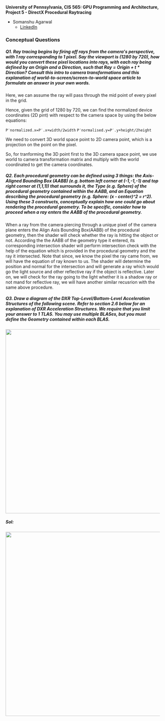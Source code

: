 **University of Pennsylvania, CIS 565: GPU Programming and Architecture,
Project 5 - DirectX Procedural Raytracing**

* Somanshu Agarwal
  * [LinkedIn](https://www.linkedin.com/in/somanshu25/)


### Conceptual Questions

##### Q1. Ray tracing begins by firing off rays from the camera's perspective, with 1 ray corresponding to 1 pixel. Say the viewport is (1280 by 720), how would you convert these pixel locations into rays, with each ray being defined by an Origin and a Direction, such that Ray = Origin + t * Direction? Consult this intro to camera transformations and this explanation of world-to-screen/screen-to-world space article to formulate an answer in your own words.

Here, we can assume the ray will pass through the mid point of every pixel in the grid.

Hence, given the grid of 1280 by 720, we can find the normalized device coordinates (2D pint) with respect to the camera space by using the below equations:

`P′normalized.x=P′.x+width/2width`
`P′normalised.y=P′.y+height/2height`


We need to convert 3D world space point to 2D camera point, which is a projection on the point on the pixel.

So, for tranforming the 3D point first to the 3D camera space point, we use world to camera transformation matrix and multiply with the world coordinated to get the camera coordinates. 


##### Q2. Each procedural geometry can be defined using 3 things: the Axis-Aligned Bounding Box (AABB) (e.g. bottom left corner at (-1,-1,-1) and top right corner at (1,1,1)) that surrounds it, the Type (e.g. Sphere) of the procedural geometry contained within the AABB, and an Equation describing the procedural geometry (e.g. Sphere: (x - center)^2 = r^2). Using these 3 constructs, conceptually explain how one could go about rendering the procedural geometry. To be specific, consider how to proceed when a ray enters the AABB of the procedural geometry.

When a ray from the camera piercing through a unique pixel of the camera plane enters the Align Axis Bounding Box(AABB) of the procedural geometry, then the shader will check whether the ray is hitting the object or not. According the the AABB of the geometry type it entered, its corresponding intersection shader will perform intersection check with the help of the equation which is provided in the procedural geometry and the ray it intersected. Note that since, we know the pixel the ray came from, we will have the equation of ray known to us. The shader will determine the position and normal for the intersection and will generate a ray which would go the light source and other reflective ray if the object is reflective. Later on, we will check for the ray going to the light whether it is a shadow ray or not mand for reflective ray, we will have another similar recusrion with the same above procedure.

##### Q3. Draw a diagram of the DXR Top-Level/Bottom-Level Acceleration Structures of the following scene. Refer to section 2.6 below for an explanation of DXR Acceleration Structures. We require that you limit your answer to 1 TLAS. You may use multiple BLASes, but you must define the Geometry contained within each BLAS.

<p align="center"><img src="https://github.com/somanshu25/Project5-DirectX-Procedural-Raytracing/blob/master/images/scene.png" width="600"/></p>

##### Sol:

<p align="center"><img src="https://github.com/somanshu25/Project5-DirectX-Procedural-Raytracing/blob/master/images/accelerated_structure.png" width="600"/></p>
